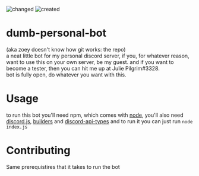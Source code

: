 ![changed](https://badges.pufler.dev/updated/zoey-on-github/dumb-personal-bot) ![created](https://badges.pufler.dev/created/zoey-on-github/dumb-personal-bot)  
# dumb-personal-bot  
(aka zoey doesn't know how git works: the repo)  
a neat little bot for my personal discord server, if you, for whatever reason, want to use this on your own server, be my guest. 
and if you want to become a tester, then you can hit me up at Julie Pilgrim#3328.  
bot is fully open, do whatever you want with this. 
# Usage
to run this bot you'll need npm, which comes with [node](https://nodejs.org/en/download/), you'll also need [discord.js](https://github.com/discordjs/discord.js), [builders](https://github.com/discordjs/builders) and [discord-api-types](https://github.com/discordjs/discord-api-types) and to run it you can just run `node index.js`  
# Contributing  
Same prerequistires that it takes to run the bot

